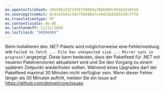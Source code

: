 ```yaml
---
ms.openlocfilehash: 3bb59ba23214f67100d3a78bb689c941b2d187e6
ms.sourcegitcommit: bc9c63541c3dc756d48a7ce9d22b5583a18cf7fd
ms.translationtype: HT
ms.contentlocale: de-DE
ms.lasthandoff: 11/11/2020
ms.locfileid: "94506965"
---
```


Beim Installieren des .NET-Pakets wird möglicherweise eine Fehlermeldung wie `Failed to fetch ... File has unexpected size ... Mirror sync in progress?` angezeigt. Diese kann bedeuten, dass der Paketfeed für .NET mit neueren Paketversionen aktualisiert wird und Sie den Vorgang zu einem späteren Zeitpunkt wiederholen sollten. Während eines Upgrades darf der Paketfeed maximal 30 Minuten nicht verfügbar sein. Wenn dieser Fehler länger als 30 Minuten auftritt, melden Sie ein Issue auf <https://github.com/dotnet/core/issues>.
